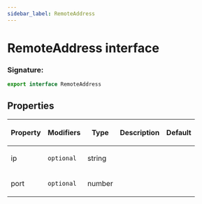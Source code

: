 ```yaml
---
sidebar_label: RemoteAddress
---
```


# RemoteAddress interface

### Signature:

```typescript
export interface RemoteAddress
```

## Properties

<table><thead><tr><th>

Property

</th><th>

Modifiers

</th><th>

Type

</th><th>

Description

</th><th>

Default

</th></tr></thead>
<tbody><tr><td>

<span id="ip">ip</span>

</td><td>

`optional`

</td><td>

string

</td><td>

</td><td>

</td></tr>
<tr><td>

<span id="port">port</span>

</td><td>

`optional`

</td><td>

number

</td><td>

</td><td>

</td></tr>
</tbody></table>
